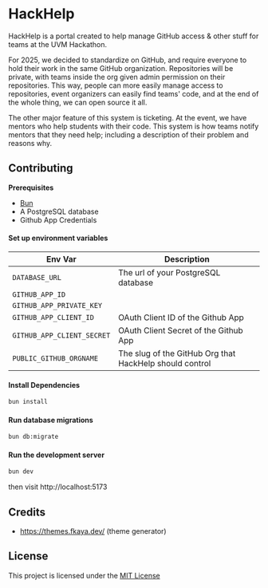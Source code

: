 # HackHelp

HackHelp is a portal created to help manage GitHub access & other stuff for teams at the UVM Hackathon.

For 2025, we decided to standardize on GitHub, and require everyone to hold their work in the same GitHub organization. Repositories will be private, with teams inside the org given admin permission on their repositories. This way, people can more easily manage access to repositories, event organizers can easily find teams' code, and at the end of the whole thing, we can open source it all.

The other major feature of this system is ticketing. At the event, we have mentors who help students with their code. This system is how teams notify mentors that they need help; including a description of their problem and reasons why.

## Contributing

**Prerequisites**

- [Bun](https://bun.sh)
- A PostgreSQL database
- Github App Credentials

#### Set up environment variables

| Env Var                    | Description                                             |
| -------------------------- | ------------------------------------------------------- |
| `DATABASE_URL`             | The url of your PostgreSQL database                     |
| `GITHUB_APP_ID`            |                                                         |
| `GITHUB_APP_PRIVATE_KEY`   |                                                         |
| `GITHUB_APP_CLIENT_ID`     | OAuth Client ID of the Github App                       |
| `GITHUB_APP_CLIENT_SECRET` | OAuth Client Secret of the Github App                   |
| `PUBLIC_GITHUB_ORGNAME`    | The slug of the GitHub Org that HackHelp should control |

#### Install Dependencies

```sh
bun install
```

#### Run database migrations

```sh
bun db:migrate
```

#### Run the development server

```sh
bun dev
```

then visit http://localhost:5173

## Credits

- https://themes.fkaya.dev/ (theme generator)

## License

This project is licensed under the [MIT License](./LICENSE)
